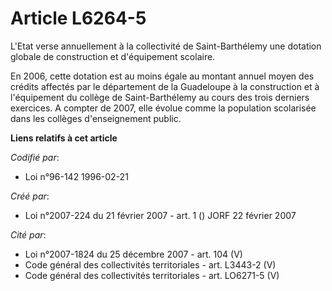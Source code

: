 # Article L6264-5

L'Etat verse annuellement à la collectivité de Saint-Barthélemy une dotation globale de construction et d'équipement
scolaire.

En 2006, cette dotation est au moins égale au montant annuel moyen des crédits affectés par le département de la Guadeloupe à
la construction et à l'équipement du collège de Saint-Barthélemy au cours des trois derniers exercices. A compter de 2007,
elle évolue comme la population scolarisée dans les collèges d'enseignement public.

**Liens relatifs à cet article**

_Codifié par_:

  - Loi n°96-142 1996-02-21

_Créé par_:

  - Loi n°2007-224 du 21 février 2007 - art. 1 () JORF 22 février 2007

_Cité par_:

  - Loi n°2007-1824 du 25 décembre 2007 - art. 104 (V)
  - Code général des collectivités territoriales - art. L3443-2 (V)
  - Code général des collectivités territoriales - art. LO6271-5 (V)
